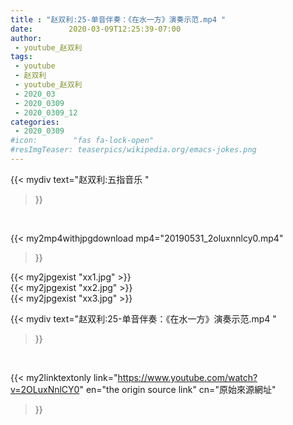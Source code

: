 ```yaml
---
title : "赵双利:25-单音伴奏：《在水一方》演奏示范.mp4 "
date:        2020-03-09T12:25:39-07:00
author:
 - youtube_赵双利
tags:
 - youtube
 - 赵双利
 - youtube_赵双利
 - 2020_03
 - 2020_0309
 - 2020_0309_12
categories:
 - 2020_0309
#icon:        "fas fa-lock-open"
#resImgTeaser: teaserpics/wikipedia.org/emacs-jokes.png
---
```


{{< mydiv text="赵双利:五指音乐 "
>}}
<br>


{{< my2mp4withjpgdownload mp4="20190531_2oluxnnlcy0.mp4"
>}}

{{< my2jpgexist "xx1.jpg" >}}<br>
{{< my2jpgexist "xx2.jpg" >}}<br>
{{< my2jpgexist "xx3.jpg" >}}<br>



{{< mydiv text="赵双利:25-单音伴奏：《在水一方》演奏示范.mp4 "
>}}
<br>

{{< my2linktextonly link="https://www.youtube.com/watch?v=2OLuxNnlCY0"
en="the origin source link" cn="原始來源網址"
>}}


<br>

